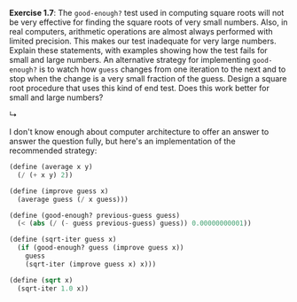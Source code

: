 **Exercise 1.7**: The `good-enough?` test used in computing square roots will
not be very effective for finding the square roots of very small numbers.
Also, in real computers, arithmetic operations are almost always performed
with limited precision. This makes our test inadequate for very large numbers.
Explain these statements, with examples showing how the test fails for small
and large numbers. An alternative strategy for implementing `good-enough?` is
to watch how `guess` changes from one iteration to the next and to stop when
the change is a very small fraction of the guess. Design a square root
procedure that uses this kind of end test. Does this work better for small and
large numbers?

↳

I don't know enough about computer architecture to offer an answer to answer
the question fully, but here's an implementation of the recommended strategy:

```scheme
(define (average x y)
  (/ (+ x y) 2))

(define (improve guess x)
  (average guess (/ x guess)))

(define (good-enough? previous-guess guess)
  (< (abs (/ (- guess previous-guess) guess)) 0.00000000001))

(define (sqrt-iter guess x)
  (if (good-enough? guess (improve guess x))
    guess
    (sqrt-iter (improve guess x) x)))

(define (sqrt x)
  (sqrt-iter 1.0 x))
```
